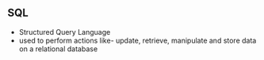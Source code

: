 ## **SQL**
* Structured Query Language
* used to perform actions like- update, retrieve, manipulate and store data on a relational database